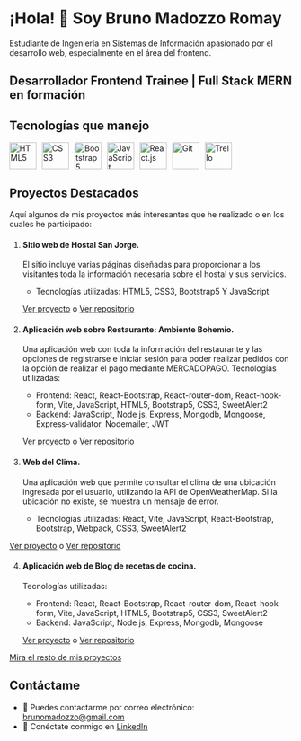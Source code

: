 # ¡Hola! 👋 Soy Bruno Madozzo Romay

Estudiante de Ingeniería en Sistemas de Información apasionado por el desarrollo web, especialmente en el área del frontend.

## Desarrollador Frontend Trainee | Full Stack MERN en formación

## Tecnologías que manejo

<div style="display: flex;">
  <img src="https://img.icons8.com/color/48/000000/html-5--v1.png" alt="HTML5" title="HTML5" width="48" height="48" style="margin-right: 10px"/>
  <img src="https://img.icons8.com/color/48/000000/css3.png" alt="CSS3" title="CSS3" width="48" height="48" style="margin-right: 10px"/>
  <img src="https://img.icons8.com/color/48/000000/bootstrap.png" alt="Bootstrap5" title="Bootstrap5" width="48" height="48" style="margin-right: 10px"/>
  <img src="https://img.icons8.com/color/48/000000/javascript--v1.png" alt="JavaScript (ES6+)" title="JavaScript (ES6+)" width="48" height="48" style="margin-right: 10px"/>
  <img src="https://img.icons8.com/color/48/000000/react-native.png" alt="React.js" title="React.js" width="48" height="48" style="margin-right: 10px"/>
  <img src="https://img.icons8.com/color/48/000000/git.png" alt="Git" title="Git" width="48" height="48" style="margin-right: 10px"/>
  <img src="https://img.icons8.com/color/48/000000/trello.png" alt="Trello" title="Trello (para la gestión de proyectos)" width="48" height="48" style="margin-right: 10px"/>
</div>

## Proyectos Destacados
Aquí algunos de mis proyectos más interesantes que he realizado o en los cuales he participado:

1. #### **Sitio web de Hostal San Jorge.**
   El sitio incluye varias páginas diseñadas para proporcionar a los visitantes toda la información necesaria sobre el hostal y sus servicios.
   - Tecnologías utilizadas: HTML5, CSS3, Bootstrap5 Y JavaScript
   
   [Ver proyecto](https://hostalsanjorgecafayate.netlify.app) o [Ver repositorio](https://github.com/brunomry/HostalSanJorgeCafayate)

2. #### **Aplicación web sobre Restaurante: Ambiente Bohemio.**
   Una aplicación web con toda la información del restaurante y las opciones de registrarse e iniciar sesión para poder realizar pedidos con la opción de realizar el pago mediante MERCADOPAGO.
     Tecnologías utilizadas:
    - Frontend: React, React-Bootstrap, React-router-dom, React-hook-form, Vite, JavaScript, HTML5, Bootstrap5, CSS3, SweetAlert2
    - Backend: JavaScript, Node js, Express, Mongodb, Mongoose, Express-validator, Nodemailer, JWT
   
   [Ver proyecto](https://ambiente-bohemio-restaurante.netlify.app/) o [Ver repositorio](https://github.com/brunomry/frontendProyectoFinal_RollingCode)

3. #### **Web del Clima.**
   Una aplicación web que permite consultar el clima de una ubicación ingresada por el usuario, utilizando la API de OpenWeatherMap. Si la ubicación no existe, se muestra un mensaje de error.
   - Tecnologías utilizadas: React, Vite, JavaScript, React-Bootstrap, Bootstrap, Webpack, CSS3, SweetAlert2

  [Ver proyecto](https://ejercicio13-bmr.netlify.app/) o [Ver repositorio](https://github.com/brunomry/webDeClima_API_react)

4. #### **Aplicación web de Blog de recetas de cocina.**
     Tecnologías utilizadas:
    - Frontend: React, React-Bootstrap, React-router-dom, React-hook-form, Vite, JavaScript, HTML5, Bootstrap5, CSS3, SweetAlert2
    - Backend: JavaScript, Node js, Express, Mongodb, Mongoose
   
   [Ver proyecto](https://rincondeplaceresgastronomicos-rpg.netlify.app/) o [Ver repositorio](https://github.com/brunomry/frontendBlogDeRecetas)

[Mira el resto de mis proyectos](https://github.com/brunomry?page=1&tab=repositories)

## Contáctame
- 📧 Puedes contactarme por correo electrónico: [brunomadozzo@gmail.com](mailto:brunomadozzo@gmail.com)
- 💼 Conéctate conmigo en [LinkedIn](https://www.linkedin.com/in/bruno-madozzo/)
